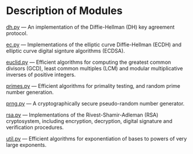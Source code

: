 # Description of Modules

[dh.py](https://github.com/dchampion/crypto/blob/master/code/src/dh.py) &mdash; An implementation of the Diffie-Hellman (DH) key agreement protocol.

[ec.py](https://github.com/dchampion/crypto/blob/master/code/src/ec.py) &mdash; Implementations of the elliptic curve Diffie-Hellman (ECDH) and elliptic curve digital signture algorithms (ECDSA).

[euclid.py](https://github.com/dchampion/crypto/blob/master/code/src/euclid.py) &mdash; Efficient algorithms for computing the greatest common divisors (GCD), least common multiples (LCM) and modular multiplicative inverses of positive integers.

[primes.py](https://github.com/dchampion/crypto/blob/master/code/src/primes.py) &mdash; Efficient algorithms for primality testing, and random prime number generation.

[prng.py](https://github.com/dchampion/crypto/blob/master/code/src/prng.py) &mdash; A cryptographically secure pseudo-random number generator.

[rsa.py](https://github.com/dchampion/crypto/blob/master/code/src/rsa.py) &mdash; Implementations of the Rivest-Shamir-Adleman (RSA) cryptosystem, including encryption, decryption, digital signature and verification procedures.

[util.py](https://github.com/dchampion/crypto/blob/master/code/src/util.py) &mdash; Efficient algorithms for exponentiation of bases to powers of very large exponents.